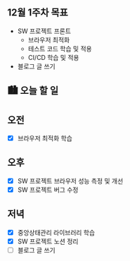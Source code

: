 ## 12월 1주차 목표

- SW 프로젝트 프론트
  - 브라우저 최적화
  - 테스트 코드 학습 및 적용
  - CI/CD 학습 및 적용
- 블로그 글 쓰기

## 🏙️ 오늘 할 일

## 오전

- [x] 브라우저 최적화 학습

## 오후

- [x] SW 프로젝트 브라우저 성능 측정 및 개선
- [x] SW 프로젝트 버그 수정

## 저녁

- [x] 중앙상태관리 라이브러리 학습
- [x] SW 프로젝트 노션 정리
- [ ] 블로그 글 쓰기
